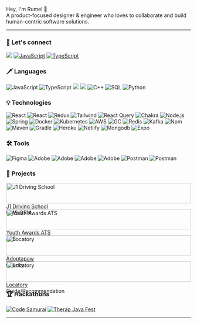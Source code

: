 Hey, I'm Rumel 👋
<br>
A product-focused designer & engineer who loves to collaborate and build human-centric software solutions.

---

### 🤖 Let's connect

[![](https://custom-icon-badges.demolab.com/badge/rumelshahriar-blue.svg?logo=websr&color=000000&logoColor=ffffff)](https://rumelshahriar.com)
[![JavaScript](https://img.shields.io/badge/-Linkedin-000?&logo=linkedin)](https://www.linkedin.com/in/rumelshahriar/)
[![TypeScript](https://img.shields.io/badge/-Instagram-000?&logo=instagram&logoColor=ffffff)](https://www.instagram.com/shahriar_rumel_/)

### 🗡️ Languages

![JavaScript](https://img.shields.io/badge/-JavaScript-000?&logo=JavaScript)
![TypeScript](https://img.shields.io/badge/-TypeScript-000?&logo=TypeScript)
![](https://custom-icon-badges.demolab.com/badge/Java-blue.svg?logo=javasr&color=000000)
![](https://custom-icon-badges.demolab.com/badge/C-blue.svg?logo=csr&color=000000)
![C++](https://img.shields.io/badge/-C++-000?&logo=c%2b%2b&logoColor=00599C)
![SQL](https://img.shields.io/badge/-SQL-000?&logo=MySQL)
![Python](https://img.shields.io/badge/-Python-000?&logo=Python)

### 💡 Technologies

![React](https://img.shields.io/badge/-React-000?&logo=React)
![React](https://img.shields.io/badge/-React%20Native-000?&logo=React)
![Redux](https://img.shields.io/badge/-Redux-000?&logo=Redux)
![Tailwind](https://img.shields.io/badge/-Tailwind-000?&logo=tailwindcss)
![React Query](https://img.shields.io/badge/-React%20Query-000?&logo=react-query)
![Chakra](https://img.shields.io/badge/-Chakra-000?&logo=chakraui&logoColor=ffffff)
![Node.js](https://img.shields.io/badge/-Node.js-000?&logo=node.js)
![Spring](https://img.shields.io/badge/-Spring-000?&logo=Spring)
![Docker](https://img.shields.io/badge/-Docker-000?&logo=Docker)
![Kubernetes](https://img.shields.io/badge/-Kubernetes-000?&logo=Kubernetes)
![AWS](https://img.shields.io/badge/-AWS-000?&logo=Amazon-AWS&logoColor=F90)
![GC](https://img.shields.io/badge/-Google%20Cloud-000?&logo=googlecloud&logoColor=4285F4)
![Redis](https://img.shields.io/badge/-Redis-000?&logo=Redis)
![Kafka](https://img.shields.io/badge/-Kafka-000?&logo=apachekafka&logoColor=ffffff)
![Npm](https://img.shields.io/badge/-NPM-000?&logo=npm)
![Maven](https://img.shields.io/badge/-Maven-000?&logo=apachemaven&logoColor=C71A36)
![Gradle](https://img.shields.io/badge/-Gradle-000?&logo=gradle&logoColor=ffffff)
![Heroku](https://img.shields.io/badge/-Heroku-000?&logo=heroku&logoColor=430098)
![Netlify](https://img.shields.io/badge/-Netlify-000?&logo=netlify&logoColor=00C7B7)
![Mongodb](https://img.shields.io/badge/-Mongodb-000?&logo=mongodb&logoColor=47A248)
![Expo](https://img.shields.io/badge/-Expo-000?&logo=expo&logoColor=ffffff)

### 🛠️ Tools

![Figma](https://img.shields.io/badge/-Figma-000?&logo=figma&logoColor=F24E1E)
![Adobe](https://img.shields.io/badge/-Adobe-000?&logo=adobecreativecloud&logoColor=DA1F26)
![Adobe](https://img.shields.io/badge/-Illustrator-000?&logo=adobeillustrator&logoColor=FF9A00)
![Adobe](https://img.shields.io/badge/-Photoshop-000?&logo=adobephotoshop&logoColor=31A8FF)
![Adobe](https://img.shields.io/badge/-Xd-000?&logo=adobexd&logoColor=FF61F6)
![Postman](https://img.shields.io/badge/-Postman-000?&logo=postman)
![Postman](https://img.shields.io/badge/-Git-000?&logo=git)

### 🧬 Projects

<div style="display: grid; grid-template-columns: repeat(1, 1fr);gap:16px">

<div style="flex: 1; text-align: left;">
  <a href="https://rumelshahriar.com/assets/j1/dashboard.webp" target="_blank">
    <img src="https://rumelshahriar.com/assets/j1/dashboard.webp" alt="J1 Driving School" style="width: 100%;">
  </a>
  <br>
  <a href="https://rumelshahriar.com/assets/j1/dashboard.webp" target="_blank">J1 Driving School</a>
  <br>
  CMS/CRM
</div>

<div style="flex: 1; text-align: left;">
  <a href="https://rumelshahriar.com/assets/youthAward/landing.webp" target="_blank">
    <img src="https://rumelshahriar.com/assets/youthAward/landing.webp" alt="Youth Awards ATS" style="width: 100%;">
  </a>
  <br>
  <a href="https://rumelshahriar.com/assets/youthAward/landing.webp" target="_blank">Youth Awards ATS</a>
  <br>
  ATS
</div>

<div style="flex: 1; text-align: left;">
  <a href="https://rumelshahriar.com/assets/adoptapaw/animalProfile.webp" target="_blank">
    <img src="https://rumelshahriar.com/assets/adoptapaw/animalProfile.webp" alt="Locatory" style="width: 100%;">
  </a>
  <br>
  <a href="https://rumelshahriar.com/assets/adoptapaw/animalProfile.webp" target="_blank">Adoptapaw</a>
  <br>
  Charity
</div>

<div style="flex: 1; text-align: left;">
  <a href="https://rumelshahriar.com/assets/locatory/splash.webp" target="_blank">
    <img src="https://rumelshahriar.com/assets/locatory/splash.webp" alt="Locatory" style="width: 100%;">
  </a>
  <br>
  <a href="https://rumelshahriar.com/assets/locatory/splash.webp" target="_blank">Locatory</a>
  <br>
  Guide/Recommendation
</div>

</div>

### 🏆 Hackathons

[![Code Samurai](https://custom-icon-badges.demolab.com/badge/Code%20Samurai%20BD-blue.svg?logo=codesamurai&color=000000)](https://www.linkedin.com/posts/rumelshahriar_ux-ui-hackathon-activity-7012021703786598400-7ImZ?utm_source=share&utm_medium=member_desktop)
[![Therap Java Fest](https://custom-icon-badges.demolab.com/badge/Therap%20Java%20Fest-blue.svg?logo=therapsr&color=000000&logoColor=FBAB18)](https://www.linkedin.com/posts/rumelshahriar_therap-java-fest-activity-6973622356820852736-M__i?utm_source=share&utm_medium=member_desktop)

---
